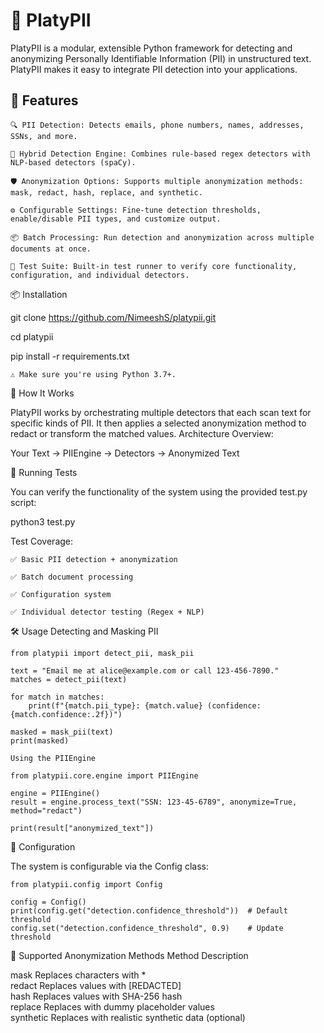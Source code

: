 # 🦫  PlatyPII

PlatyPII is a modular, extensible Python framework for detecting and anonymizing Personally Identifiable Information (PII) in unstructured text. PlatyPII makes it easy to integrate  PII detection into your applications.

## 🚀 Features

    🔍 PII Detection: Detects emails, phone numbers, names, addresses, SSNs, and more.

    🧠 Hybrid Detection Engine: Combines rule-based regex detectors with NLP-based detectors (spaCy).

    🛡 Anonymization Options: Supports multiple anonymization methods: mask, redact, hash, replace, and synthetic.

    ⚙️ Configurable Settings: Fine-tune detection thresholds, enable/disable PII types, and customize output.

    📦 Batch Processing: Run detection and anonymization across multiple documents at once.

    🧪 Test Suite: Built-in test runner to verify core functionality, configuration, and individual detectors.

📦 Installation

git clone https://github.com/NimeeshS/platypii.git

cd platypii

pip install -r requirements.txt

    ⚠️ Make sure you're using Python 3.7+.

🧠 How It Works

PlatyPII works by orchestrating multiple detectors that each scan text for specific kinds of PII. It then applies a selected anonymization method to redact or transform the matched values.
Architecture Overview:

Your Text → PIIEngine → Detectors → Anonymized Text

🧪 Running Tests

You can verify the functionality of the system using the provided test.py script:

python3 test.py

Test Coverage:

    ✅ Basic PII detection + anonymization

    ✅ Batch document processing

    ✅ Configuration system

    ✅ Individual detector testing (Regex + NLP)

🛠 Usage
Detecting and Masking PII
```
from platypii import detect_pii, mask_pii

text = "Email me at alice@example.com or call 123-456-7890."
matches = detect_pii(text)

for match in matches:
    print(f"{match.pii_type}: {match.value} (confidence: {match.confidence:.2f})")

masked = mask_pii(text)
print(masked)

Using the PIIEngine

from platypii.core.engine import PIIEngine

engine = PIIEngine()
result = engine.process_text("SSN: 123-45-6789", anonymize=True, method="redact")

print(result["anonymized_text"])
```

🔧 Configuration

The system is configurable via the Config class:
```
from platypii.config import Config

config = Config()
print(config.get("detection.confidence_threshold"))  # Default threshold
config.set("detection.confidence_threshold", 0.9)    # Update threshold
```
🧩 Supported Anonymization Methods
Method	     Description

mask	     Replaces characters with *  
redact	     Replaces values with [REDACTED]  
hash	     Replaces values with SHA-256 hash  
replace	     Replaces with dummy placeholder values  
synthetic    Replaces with realistic synthetic data (optional)